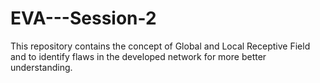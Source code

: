 # EVA---Session-2
This repository contains the concept of Global and Local Receptive Field and to identify flaws in the developed network for more better understanding.
